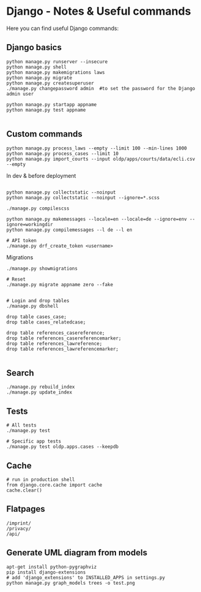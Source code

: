 # Django - Notes & Useful commands

Here you can find useful Django commands:

## Django basics

```
python manage.py runserver --insecure
python manage.py shell
python manage.py makemigrations laws
python manage.py migrate
python manage.py createsuperuser
./manage.py changepassword admin  #to set the password for the Django admin user

python manage.py startapp appname
python manage.py test appname


```

## Custom commands
```
python manage.py process_laws --empty --limit 100 --min-lines 1000
python manage.py process_cases --limit 10
python manage.py import_courts --input oldp/apps/courts/data/ecli.csv --empty

```

In dev & before deployment
```

python manage.py collectstatic --noinput
python manage.py collectstatic --noinput --ignore=*.scss

./manage.py compilescss

python manage.py makemessages --locale=en --locale=de --ignore=env --ignore=workingdir
python manage.py compilemessages --l de --l en

# API token
./manage.py drf_create_token <username>

```

Migrations

```
./manage.py showmigrations

# Reset
./manage.py migrate appname zero --fake


# Login and drop tables
./manage.py dbshell

drop table cases_case;
drop table cases_relatedcase;

drop table references_casereference;
drop table references_casereferencemarker;
drop table references_lawreference;
drop table references_lawreferencemarker;


```

## Search

```
./manage.py rebuild_index
./manage.py update_index
```


## Tests

```
# All tests
./manage.py test

# Specific app tests
./manage.py test oldp.apps.cases --keepdb
```


## Cache

```
# run in production shell
from django.core.cache import cache
cache.clear()
```

## Flatpages

```
/imprint/
/privacy/
/api/
```

## Generate UML diagram from models

```
apt-get install python-pygraphviz
pip install django-extensions
# add 'django_extensions' to INSTALLED_APPS in settings.py
python manage.py graph_models trees -o test.png
```
